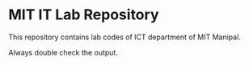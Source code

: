 <h1 align="left">MIT IT Lab Repository</h1>
This repository contains lab codes of ICT department of MIT Manipal.

Always double check the output.
